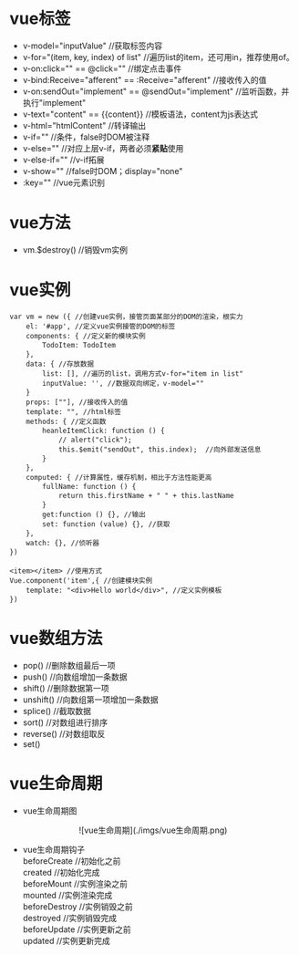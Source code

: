 # vue标签
- v-model="inputValue" //获取标签内容
- v-for="(item, key, index) of list" //遍历list的item，还可用in，推荐使用of。  
- v-on:click="" == @click="" //绑定点击事件
- v-bind:Receive="afferent" == :Receive="afferent" //接收传入的值
- v-on:sendOut="implement" == @sendOut="implement" //监听函数，并执行"implement"
- v-text="content" == {{content}} //模板语法，content为js表达式  
- v-html="htmlContent" //转译输出  
- v-if="" //条件，false时DOM被注释  
- v-else="" //对应上层v-if，两者必须<b>紧贴</b>使用  
- v-else-if="" //v-if拓展  
- v-show="" //false时DOM；display="none"  
- :key="" //vue元素识别   
# vue方法
- vm.$destroy() //销毁vm实例
# vue实例
```
var vm = new ({ //创建vue实例，接管页面某部分的DOM的渲染，根实力  
    el: '#app', //定义vue实例接管的DOM的标签  
    components: { //定义新的模块实例  
        TodoItem: TodoItem  
    },  
    data: { //存放数据  
        list: [], //遍历的list，调用方式v-for="item in list"  
        inputValue: '', //数据双向绑定，v-model=""  
    }
    props: [""], //接收传入的值  
    template: "", //html标签  
    methods: { //定义函数  
        heanleItemClick: function () {  
            // alert("click");  
            this.$emit("sendOut", this.index);  //向外部发送信息  
        }  
    },
    computed: { //计算属性，缓存机制，相比于方法性能更高  
        fullName: function () {  
            return this.firstName + " " + this.lastName  
        }  
        get:function () {}, //输出  
        set: function (value) {}, //获取  
    },   
    watch: {}, //侦听器   
})  

<item></item> //使用方式  
Vue.component('item',{ //创建模块实例  
    template: "<div>Hello world</div>", //定义实例模板   
})  
```
# vue数组方法
- pop() //删除数组最后一项  
- push() //向数组增加一条数据  
- shift() //删除数据第一项  
- unshift() //向数组第一项增加一条数据  
- splice() //截取数据  
- sort() //对数组进行排序  
- reverse() //对数组取反  
- set()  
# vue生命周期  
- vue生命周期图  
<div align="center">![vue生命周期](./imgs/vue生命周期.png)</div>    

- vue生命周期钩子  
beforeCreate //初始化之前  
created //初始化完成  
beforeMount //实例渲染之前  
mounted //实例渲染完成  
beforeDestroy //实例销毁之前  
destroyed //实例销毁完成  
beforeUpdate //实例更新之前  
updated //实例更新完成
